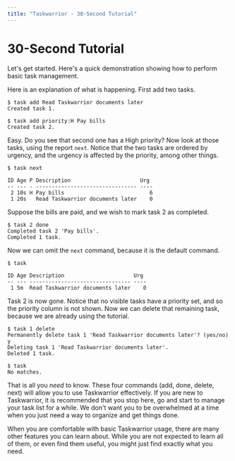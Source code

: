 ```yaml
---
title: "Taskwarrior - 30-Second Tutorial"
---
```


# 30-Second Tutorial

Let's get started.
Here's a quick demonstration showing how to perform basic task management.

Here is an explanation of what is happening.
First add two tasks.

```
$ task add Read Taskwarrior documents later
Created task 1.

$ task add priority:H Pay bills
Created task 2.
```

Easy.
Do you see that second one has a High priority? Now look at those tasks, using the report `next`.
Notice that the two tasks are ordered by urgency, and the urgency is affected by the priority, among other things.

```
$ task next

ID Age P Description                      Urg
-- --- - -------------------------------- ----
 2 10s H Pay bills                           6
 1 20s   Read Taskwarrior documents later    0
```

Suppose the bills are paid, and we wish to mark task 2 as completed.

```
$ task 2 done
Completed task 2 'Pay bills'.
Completed 1 task.
```

Now we can omit the `next` command, because it is the default command.

```
$ task

ID Age Description                      Urg
-- --- -------------------------------- ----
 1 5m  Read Taskwarrior documents later    0
```

Task 2 is now gone.
Notice that no visible tasks have a priority set, and so the priority column is not shown.
Now we can delete that remaining task, because we are already using the tutorial.

```
$ task 1 delete
Permanently delete task 1 'Read Taskwarrior documents later'? (yes/no) y
Deleting task 1 'Read Taskwarrior documents later'.
Deleted 1 task.

$ task
No matches.
```

That is all you *need* to know.
These four commands (add, done, delete, next) will allow you to use Taskwarrior effectively.
If you are new to Taskwarrior, it is recommended that you stop here, go and start to manage your task list for a while.
We don't want you to be overwhelmed at a time when you just need a way to organize and get things done.

When you are comfortable with basic Taskwarrior usage, there are many other features you can learn about.
While you are not expected to learn all of them, or even find them useful, you might just find exactly what you need.
